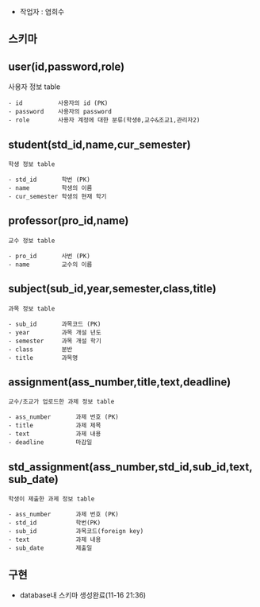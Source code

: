 - 작업자 : 염희수

## 스키마
## user(id,password,role)
사용자 정보 table
```
- id          사용자의 id (PK)
- password    사용자의 password
- role        사용자 계정에 대한 분류(학생0,교수&조교1,관리자2)
```
## student(std_id,name,cur_semester)
```
학생 정보 table

- std_id       학번 (PK)
- name         학생의 이름
- cur_semester 학생의 현재 학기

```


## professor(pro_id,name)
```
교수 정보 table

- pro_id       사번 (PK)
- name         교수의 이름

```


## subject(sub_id,year,semester,class,title)
```
과목 정보 table

- sub_id       과목코드 (PK)
- year         과목 개설 년도
- semester     과목 개설 학기
- class        분반
- title        과목명

```

## assignment(ass_number,title,text,deadline)
```
교수/조교가 업로드한 과제 정보 table

- ass_number       과제 번호 (PK)
- title            과제 제목
- text             과제 내용
- deadline         마감일

```

## std_assignment(ass_number,std_id,sub_id,text,sub_date)
```
학생이 제출한 과제 정보 table

- ass_number       과제 번호 (PK)
- std_id           학번(PK)
- sub_id           과목코드(foreign key)
- text             과제 내용
- sub_date         제출일

```

## 구현
 - database내 스키마 생성완료(11-16 21:36)
